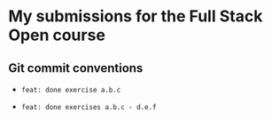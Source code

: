 # My submissions for the Full Stack Open course

## Git commit conventions

- `feat: done exercise a.b.c`

- `feat: done exercises a.b.c - d.e.f`
